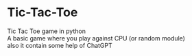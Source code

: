 # Tic-Tac-Toe
Tic Tac Toe game in python 
<br />
A basic game where you play against CPU (or random module)  <br />
also it contain some help of ChatGPT 
